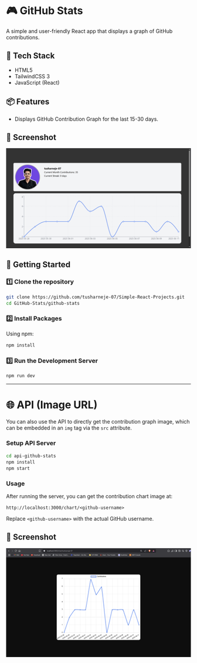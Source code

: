 # 🎮 GitHub Stats

A simple and user-friendly React app that displays a graph of GitHub contributions.

## 🧰 Tech Stack

* HTML5
* TailwindCSS 3
* JavaScript (React)

## 📦 Features

* Displays GitHub Contribution Graph for the last 15-30 days.

## 📸 Screenshot

![GitHub Stats UI](./ss2.png)


## 🚀 Getting Started

### 1️⃣ Clone the repository

```bash
git clone https://github.com/tusharneje-07/Simple-React-Projects.git
cd GitHub-Stats/github-stats
```

### 2️⃣ Install Packages

Using npm:

```bash
npm install
```

### 3️⃣ Run the Development Server

```bash
npm run dev
```

---

# 🌐 API (Image URL)

You can also use the API to directly get the contribution graph image, which can be embedded in an `img` tag via the `src` attribute.

### Setup API Server

```bash
cd api-github-stats
npm install
npm start
```

### Usage

After running the server, you can get the contribution chart image at:

```
http://localhost:3000/chart/<github-username>
```

Replace `<github-username>` with the actual GitHub username.

## 📸 Screenshot

![GitHub Stats UI](./ss.png)

